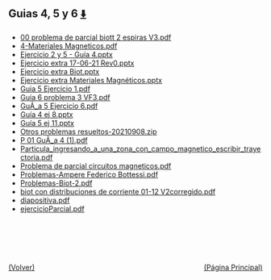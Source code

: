 
<html>
<body>
<h2>Guias 4, 5 y 6 <a href="https://downgit.github.io/#/home?url=https://github.com/Apuntes-FIUBA/Apuntes-Electronica/tree/main/82 - Física/8202 - Fisica II/Guias de Problemas/Material y Soluciones/Guias 4, 5 y 6" style="font-size:20px">  ⬇️ </a></h2>
<ul>
    <li><a href="00 problema de parcial biott 2 espiras V3.pdf">00 problema de parcial biott 2 espiras V3.pdf</a></li>
    <li><a href="4-Materiales Magneticos.pdf">4-Materiales Magneticos.pdf</a></li>
    <li><a href="Ejercicio 2 y 5 - Guía 4.pptx">Ejercicio 2 y 5 - Guía 4.pptx</a></li>
    <li><a href="Ejercicio extra 17-06-21 Rev0.pptx">Ejercicio extra 17-06-21 Rev0.pptx</a></li>
    <li><a href="Ejercicio extra Biot.pptx">Ejercicio extra Biot.pptx</a></li>
    <li><a href="Ejercicio extra Materiales Magnéticos.pptx">Ejercicio extra Materiales Magnéticos.pptx</a></li>
    <li><a href="Guia 5 Ejercicio 1.pdf">Guia 5 Ejercicio 1.pdf</a></li>
    <li><a href="Guia 6 problema 3 VF3.pdf">Guia 6 problema 3 VF3.pdf</a></li>
    <li><a href="GuÃ_a 5 Ejercicio 6.pdf">GuÃ_a 5 Ejercicio 6.pdf</a></li>
    <li><a href="Guía 4 ej 8.pptx">Guía 4 ej 8.pptx</a></li>
    <li><a href="Guía 5 ej 11.pptx">Guía 5 ej 11.pptx</a></li>
    <li><a href="Otros problemas resueltos-20210908.zip">Otros problemas resueltos-20210908.zip</a></li>
    <li><a href="P 01 GuÃ_a 4 (1).pdf">P 01 GuÃ_a 4 (1).pdf</a></li>
    <li><a href="Particula_ingresando_a_una_zona_con_campo_magnetico_escribir_trayectoria.pdf">Particula_ingresando_a_una_zona_con_campo_magnetico_escribir_trayectoria.pdf</a></li>
    <li><a href="Problema de parcial circuitos magneticos.pdf">Problema de parcial circuitos magneticos.pdf</a></li>
    <li><a href="Problemas-Ampere Federico Bottessi.pdf">Problemas-Ampere Federico Bottessi.pdf</a></li>
    <li><a href="Problemas-Biot-2.pdf">Problemas-Biot-2.pdf</a></li>
    <li><a href="biot con distribuciones de corriente 01-12 V2corregido.pdf">biot con distribuciones de corriente 01-12 V2corregido.pdf</a></li>
    <li><a href="diapositiva.pdf">diapositiva.pdf</a></li>
    <li><a href="ejercicioParcial.pdf">ejercicioParcial.pdf</a></li>
</ul>
</body>
</html>

<br><br><br><br><br><a href="../" style="float: left">(Volver)</a> <a href="https://apuntes-fiuba.github.io/Apuntes-Electronica" style="float: right">(Página Principal)</a>
